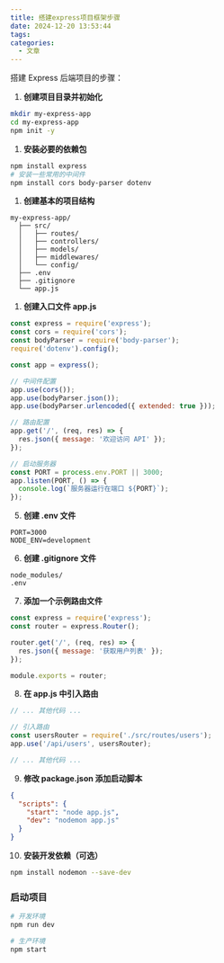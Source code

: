 ```yaml
---
title: 搭建express项目框架步骤
date: 2024-12-20 13:53:44
tags:
categories:
  - 文章
---
```

搭建 Express 后端项目的步骤：

1. **创建项目目录并初始化**
```bash
mkdir my-express-app
cd my-express-app
npm init -y
```

1. **安装必要的依赖包**
```bash
npm install express
# 安装一些常用的中间件
npm install cors body-parser dotenv
```

1. **创建基本的项目结构**
```bash:my-express-app/.env
my-express-app/
  ├── src/
  │   ├── routes/
  │   ├── controllers/
  │   ├── models/
  │   ├── middlewares/
  │   └── config/
  ├── .env
  ├── .gitignore
  └── app.js
```

1. **创建入口文件 app.js**
```javascript:app.js
const express = require('express');
const cors = require('cors');
const bodyParser = require('body-parser');
require('dotenv').config();

const app = express();

// 中间件配置
app.use(cors());
app.use(bodyParser.json());
app.use(bodyParser.urlencoded({ extended: true }));

// 路由配置
app.get('/', (req, res) => {
  res.json({ message: '欢迎访问 API' });
});

// 启动服务器
const PORT = process.env.PORT || 3000;
app.listen(PORT, () => {
  console.log(`服务器运行在端口 ${PORT}`);
});
```

5. **创建 .env 文件**
```plaintext:.env
PORT=3000
NODE_ENV=development
```

6. **创建 .gitignore 文件**
```plaintext:.gitignore
node_modules/
.env
```

7. **添加一个示例路由文件**
```javascript:src/routes/users.js
const express = require('express');
const router = express.Router();

router.get('/', (req, res) => {
  res.json({ message: '获取用户列表' });
});

module.exports = router;
```

8. **在 app.js 中引入路由**
```javascript:app.js
// ... 其他代码 ...

// 引入路由
const usersRouter = require('./src/routes/users');
app.use('/api/users', usersRouter);

// ... 其他代码 ...
```

9. **修改 package.json 添加启动脚本**
```json:package.json
{
  "scripts": {
    "start": "node app.js",
    "dev": "nodemon app.js"
  }
}
```

10. **安装开发依赖（可选）**
```bash
npm install nodemon --save-dev
```

### 启动项目
```bash
# 开发环境
npm run dev

# 生产环境
npm start
```